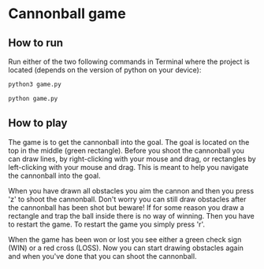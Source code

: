 # Cannonball game

## How to run
Run either of the two following commands in Terminal where the project is located (depends on the version of python on your device):

```bash
python3 game.py
```

```bash
python game.py
```

## How to play

The game is to get the cannonball into the goal. The goal is located on the top in the middle (green rectangle). Before you shoot the cannonball you can draw lines, by right-clicking with your mouse and drag, or rectangles by left-clicking with your mouse and drag. This is meant to help you navigate the cannonball into the goal.

When you have drawn all obstacles you aim the cannon and then you press 'z' to shoot the cannonball. Don't worry you can still draw obstacles after the cannonball has been shot but beware! If for some reason you draw a rectangle and trap the ball inside there is no way of winning. Then you have to restart the game. To restart the game you simply press 'r'.

When the game has been won or lost you see either a green check sign (WIN) or a red cross (LOSS). Now you can start drawing obstacles again and when you've done that you can shoot the cannonball.